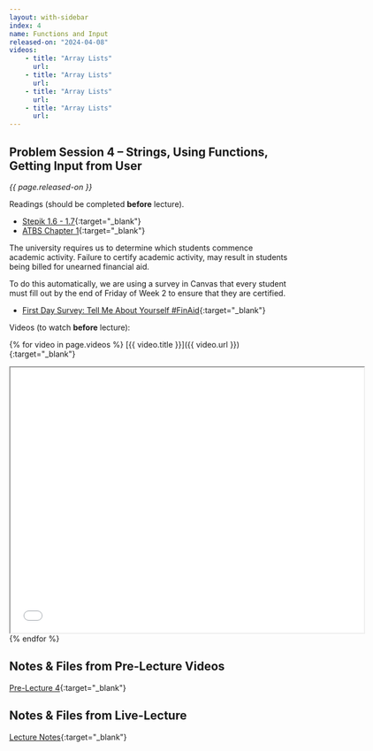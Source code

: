 ```yaml
---
layout: with-sidebar
index: 4
name: Functions and Input
released-on: "2024-04-08"
videos:
    - title: "Array Lists"
      url: 
    - title: "Array Lists"
      url: 
    - title: "Array Lists"
      url: 
    - title: "Array Lists"
      url: 
---
```


## Problem Session 4 – Strings, Using Functions, Getting Input from User

_{{ page.released-on }}_

Readings (should be completed **before** lecture). 
- [Stepik 1.6 - 1.7](https://stepik.org/lesson/567165/step/1?unit=561438){:target="_blank"}
- [ATBS Chapter 1](https://automatetheboringstuff.com/2e/chapter1/){:target="_blank"}

The university requires us to determine which students commence academic activity. Failure to certify academic activity, may result in students being billed for unearned financial aid.

To do this automatically, we are using a survey in Canvas that every student must fill out by the end of Friday of Week 2 to ensure that they are certified.
- [First Day Survey: Tell Me About Yourself #FinAid](https://canvas.ucsd.edu/courses/54799/quizzes/170078){:target="_blank"}

Videos (to watch **before** lecture):

{% for video in page.videos %}
[{{ video.title }}]({{ video.url }}){:target="_blank"}

<iframe src="{{ video.url }}/preview" width="640" height="480" allow="autoplay"></iframe>
{% endfor %}

## Notes & Files from Pre-Lecture Videos

[Pre-Lecture 4](https://github.com/ucsd-cse8a-sp24/ucsd-cse8a-sp24.github.io/tree/main/_pre-lectures/lecture-04){:target="_blank"}

## Notes & Files from Live-Lecture

[Lecture Notes](https://github.com/ucsd-cse8a-sp24/ucsd-cse8a-sp24.github.io/tree/main/_lectures/lecture-04){:target="_blank"}
